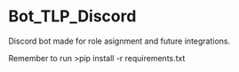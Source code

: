 # Bot_TLP_Discord
 Discord bot made for role asignment and future integrations.

 Remember to run >pip install -r requirements.txt
